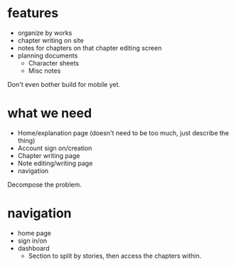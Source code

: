 # features
* organize by works
* chapter writing on site
* notes for chapters on that chapter editing screen
* planning documents
  * Character sheets
  * Misc notes

Don't even bother build for mobile yet. 


# what we need
* Home/explanation page (doesn't need to be too much, just describe the thing)
* Account sign on/creation
* Chapter writing page
* Note editing/writing page
* navigation



Decompose the problem.

# navigation
* home page
* sign in/on
* dashboard
  * Section to split by stories, then access the chapters within. 